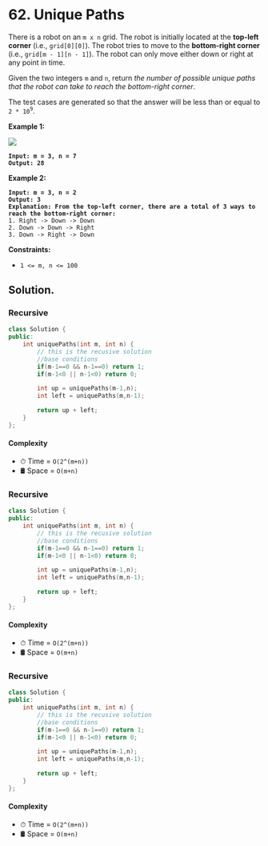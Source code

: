 # 62. Unique Paths

There is a robot on an `m x n` grid. The robot is initially located at the **top-left corner** (i.e., `grid[0][0]`). The robot tries to move to the **bottom-right corner** (i.e., `grid[m - 1][n - 1]`). The robot can only move either down or right at any point in time.

Given the two integers `m` and `n`, return _the number of possible unique paths that the robot can take to reach the bottom-right corner_.

The test cases are generated so that the answer will be less than or equal to `2 * 10`<sup>`9`</sup>.

&#x20;

**Example 1:**

![](https://assets.leetcode.com/uploads/2018/10/22/robot_maze.png)

<pre><code><strong>Input: m = 3, n = 7
</strong><strong>Output: 28
</strong></code></pre>

**Example 2:**

<pre><code><strong>Input: m = 3, n = 2
</strong><strong>Output: 3
</strong><strong>Explanation: From the top-left corner, there are a total of 3 ways to reach the bottom-right corner:
</strong>1. Right -> Down -> Down
2. Down -> Down -> Right
3. Down -> Right -> Down
</code></pre>

&#x20;

**Constraints:**

* `1 <= m, n <= 100`



## Solution.

### Recursive

```cpp
class Solution {
public:
    int uniquePaths(int m, int n) {
        // this is the recusive solution
        //base conditions
        if(m-1==0 && n-1==0) return 1;
        if(m-1<0 || n-1<0) return 0;

        int up = uniquePaths(m-1,n);
        int left = uniquePaths(m,n-1);

        return up + left;
    }
};
```

#### Complexity

* ⏱ Time = `O(2^(m+n))`
* 🛢 Space = `O(m+n)`



### Recursive

```cpp
class Solution {
public:
    int uniquePaths(int m, int n) {
        // this is the recusive solution
        //base conditions
        if(m-1==0 && n-1==0) return 1;
        if(m-1<0 || n-1<0) return 0;

        int up = uniquePaths(m-1,n);
        int left = uniquePaths(m,n-1);

        return up + left;
    }
};
```

#### Complexity

* ⏱ Time = `O(2^(m+n))`
* 🛢 Space = `O(m+n)`



### Recursive

```cpp
class Solution {
public:
    int uniquePaths(int m, int n) {
        // this is the recusive solution
        //base conditions
        if(m-1==0 && n-1==0) return 1;
        if(m-1<0 || n-1<0) return 0;

        int up = uniquePaths(m-1,n);
        int left = uniquePaths(m,n-1);

        return up + left;
    }
};
```

#### Complexity

* ⏱ Time = `O(2^(m+n))`
* 🛢 Space = `O(m+n)`

